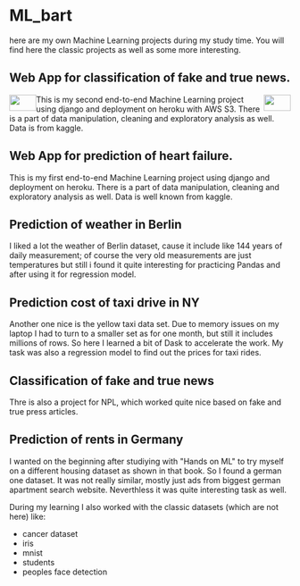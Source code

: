 # ML_bart
here are my own Machine Learning projects during my study time. You will find here the classic projects as well as some more interesting.

## Web App for classification of fake and true news.
<img src="./fake_land.png" width="48" height="29" style="float:left"> <img src="./fake_land_2.png" width="48" height="29" style="float:right">
This is my second end-to-end Machine Learning project using django and deployment on heroku with AWS S3. There is a part of data manipulation, cleaning and exploratory analysis as well. Data is from kaggle.

## Web App for prediction of heart failure.
This is my first end-to-end Machine Learning project using django and deployment on heroku. There is a part of data manipulation, cleaning and exploratory analysis as well. Data is well known from kaggle.

## Prediction of weather in Berlin
I liked a lot the weather of Berlin dataset, cause it include like 144 years of daily measurement; of course the very old measurements are just temperatures but still i found it quite interesting for practicing Pandas and after using it for regression model.

## Prediction cost of taxi drive in NY
Another one nice is the yellow taxi data set. Due to memory issues on my laptop I had to turn to a smaller set as for one month, but still it includes millions of rows. So here I learned a bit of Dask to accelerate the work. My task was also a regression model to find out the prices for taxi rides.

## Classification of fake and true news
Thre is also a project for NPL, which worked quite nice based on fake and true press articles.

## Prediction of rents in Germany
I wanted on the beginning after studiying with "Hands on ML" to try myself on a different housing dataset as shown in that book. So I found a german one dataset. It was not really similar, mostly just ads from biggest german apartment search website. Neverthless it was quite interesting task as well.

During my learning I also worked with the classic datasets (which are not here) like:
- cancer dataset
- iris
- mnist
- students
- peoples face detection
